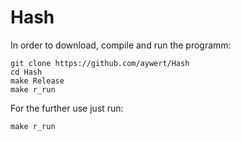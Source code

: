 # Hash
In order to download, compile and run the programm:
```
git clone https://github.com/aywert/Hash
cd Hash
make Release
make r_run
```
For the further use just run:

```
make r_run
```